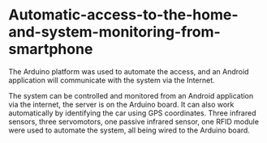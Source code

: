 # Automatic-access-to-the-home-and-system-monitoring-from-smartphone
  The Arduino platform was used to automate the access, and an Android application will communicate with the system via the Internet.
  
  The system can be controlled and monitored from an Android application via the internet, the server is on the Arduino board. 
It can also work automatically by identifying the car using GPS coordinates. Three infrared sensors, three servomotors, 
one passive infrared sensor, one RFID module were used to automate the system, all being wired to the Arduino board.

